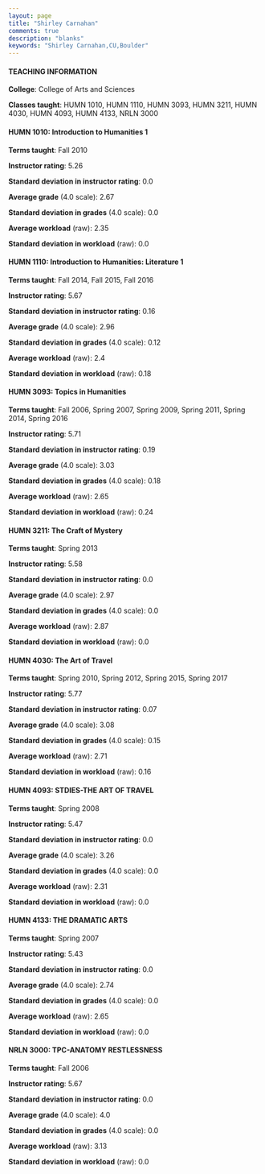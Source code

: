 ```yaml
---
layout: page
title: "Shirley Carnahan" 
comments: true
description: "blanks"
keywords: "Shirley Carnahan,CU,Boulder"
---
```

<head>
<script src="https://ajax.googleapis.com/ajax/libs/jquery/2.1.3/jquery.min.js"></script>
<script src="https://dl.dropboxusercontent.com/s/pc42nxpaw1ea4o9/highcharts.js?dl=0"></script>
<!-- <script src="../assets/js/highcharts.js"></script> -->
<style type="text/css">@font-face {
	font-family: "Bebas Neue";
	src: url(https://www.filehosting.org/file/details/544349/BebasNeue Regular.otf) format("opentype");
	}
	h1.Bebas { 
		font-family: "Bebas Neue", Verdana, Tahoma;
	}
</style>
</head>
	   
#### TEACHING INFORMATION

**College**: College of Arts and Sciences

**Classes taught**: HUMN 1010, HUMN 1110, HUMN 3093, HUMN 3211, HUMN 4030, HUMN 4093, HUMN 4133, NRLN 3000

#### HUMN 1010: Introduction to Humanities 1

**Terms taught**: Fall 2010

**Instructor rating**: 5.26

**Standard deviation in instructor rating**: 0.0

**Average grade** (4.0 scale): 2.67

**Standard deviation in grades** (4.0 scale): 0.0

**Average workload** (raw): 2.35

**Standard deviation in workload** (raw): 0.0

#### HUMN 1110: Introduction to Humanities:  Literature 1

**Terms taught**: Fall 2014, Fall 2015, Fall 2016

**Instructor rating**: 5.67

**Standard deviation in instructor rating**: 0.16

**Average grade** (4.0 scale): 2.96

**Standard deviation in grades** (4.0 scale): 0.12

**Average workload** (raw): 2.4

**Standard deviation in workload** (raw): 0.18

#### HUMN 3093: Topics in Humanities

**Terms taught**: Fall 2006, Spring 2007, Spring 2009, Spring 2011, Spring 2014, Spring 2016

**Instructor rating**: 5.71

**Standard deviation in instructor rating**: 0.19

**Average grade** (4.0 scale): 3.03

**Standard deviation in grades** (4.0 scale): 0.18

**Average workload** (raw): 2.65

**Standard deviation in workload** (raw): 0.24

#### HUMN 3211: The Craft of Mystery

**Terms taught**: Spring 2013

**Instructor rating**: 5.58

**Standard deviation in instructor rating**: 0.0

**Average grade** (4.0 scale): 2.97

**Standard deviation in grades** (4.0 scale): 0.0

**Average workload** (raw): 2.87

**Standard deviation in workload** (raw): 0.0

#### HUMN 4030: The Art of Travel

**Terms taught**: Spring 2010, Spring 2012, Spring 2015, Spring 2017

**Instructor rating**: 5.77

**Standard deviation in instructor rating**: 0.07

**Average grade** (4.0 scale): 3.08

**Standard deviation in grades** (4.0 scale): 0.15

**Average workload** (raw): 2.71

**Standard deviation in workload** (raw): 0.16

#### HUMN 4093: STDIES-THE ART OF TRAVEL

**Terms taught**: Spring 2008

**Instructor rating**: 5.47

**Standard deviation in instructor rating**: 0.0

**Average grade** (4.0 scale): 3.26

**Standard deviation in grades** (4.0 scale): 0.0

**Average workload** (raw): 2.31

**Standard deviation in workload** (raw): 0.0

#### HUMN 4133: THE DRAMATIC ARTS

**Terms taught**: Spring 2007

**Instructor rating**: 5.43

**Standard deviation in instructor rating**: 0.0

**Average grade** (4.0 scale): 2.74

**Standard deviation in grades** (4.0 scale): 0.0

**Average workload** (raw): 2.65

**Standard deviation in workload** (raw): 0.0

#### NRLN 3000: TPC-ANATOMY RESTLESSNESS

**Terms taught**: Fall 2006

**Instructor rating**: 5.67

**Standard deviation in instructor rating**: 0.0

**Average grade** (4.0 scale): 4.0

**Standard deviation in grades** (4.0 scale): 0.0

**Average workload** (raw): 3.13

**Standard deviation in workload** (raw): 0.0

